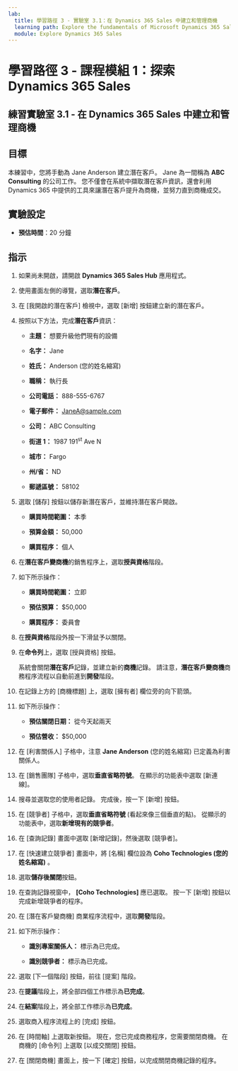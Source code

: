 ```yaml
---
lab:
  title: 學習路徑 3 - 實驗室 3.1：在 Dynamics 365 Sales 中建立和管理商機
  learning path: Explore the fundamentals of Microsoft Dynamics 365 Sales
  module: Explore Dynamics 365 Sales
---
```



學習路徑 3 - 課程模組 1：探索 Dynamics 365 Sales
========================

## 練習實驗室 3.1 - 在 Dynamics 365 Sales 中建立和管理商機 

## 目標

本練習中，您將手動為 Jane Anderson 建立潛在客戶。 Jane 為一間稱為 **ABC Consulting** 的公司工作。 您不僅會在系統中擷取潛在客戶資訊，還會利用 Dynamics 365 中提供的工具來讓潛在客戶提升為商機，並努力直到商機成交。


## 實驗設定

  - **預估時間**：20 分鐘

## 指示


1. 如果尚未開啟，請開啟 **Dynamics 365 Sales Hub** 應用程式。

2. 使用畫面左側的導覽，選取**潛在客戶**。 

3. 在 [我開啟的潛在客戶] 檢視中，選取 [新增] 按鈕建立新的潛在客戶。 

4. 按照以下方法，完成**潛在客戶**資訊：

    - **主題：** 想要升級他們現有的設備

    - **名字：** Jane

    - **姓氏：** Anderson (您的姓名縮寫)

    - **職稱：** 執行長

    - **公司電話：** 888-555-6767

    - **電子郵件：** [JaneA@sample.com](mailto:JaneA@sample.com)

    - **公司：** ABC Consulting

    - **街道 1：** 1987 191<sup data-htmlnode="">st</sup> Ave N

    - **城市：** Fargo

    - **州/省：** ND

    - **郵遞區號：** 58102

5. 選取 [儲存] 按鈕以儲存新潛在客戶，並維持潛在客戶開啟。 

    - **購買時間範圍：** 本季

    - **預算金額：** 50,000

    - **購買程序：** 個人

6. 在**潛在客戶變商機**的銷售程序上，選取**授與資格**階段。

7. 如下所示操作：

    - **購買時間範圍：** 立即

    - **預估預算：** $50,000 

    - **購買程序：** 委員會

8. 在**授與資格**階段外按一下滑鼠予以關閉。 

9. 在**命令列**上，選取 [授與資格] 按鈕。 

    系統會關閉**潛在客戶**記錄，並建立新的**商機**記錄。 請注意，**潛在客戶變商機**商務程序流程以自動前進到**開發**階段。 

10. 在記錄上方的 [商機標題] 上，選取 [擁有者] 欄位旁的向下箭頭。

11. 如下所示操作：
    - **預估關閉日期：** 從今天起兩天

    - **預估營收：** $50,000
        
12. 在 [利害關係人] 子格中，注意 **Jane Anderson** (您的姓名縮寫) 已定義為利害關係人。

13. 在 [銷售團隊] 子格中，選取**垂直省略符號**。 在顯示的功能表中選取 [新連線]。

14. 搜尋並選取您的使用者記錄。 完成後，按一下 [新增] 按鈕。

15. 在 [競爭者] 子格中，選取**垂直省略符號** (看起來像三個垂直的點)。 從顯示的功能表中，選取**新增現有的競爭者**。

16. 在 [查詢記錄] 畫面中選取 [新增記錄]，然後選取 [競爭者]。

17. 在 [快速建立競爭者] 畫面中，將 [名稱] 欄位設為 **Coho Technologies (您的姓名縮寫)** 。

18. 選取**儲存後關閉**按鈕。

19. 在查詢記錄視窗中， **[Coho Technologies]** 應已選取。 按一下 [新增] 按鈕以完成新增競爭者的程序。

20. 在 [潛在客戶變商機] 商業程序流程中，選取**開發**階段。 

21. 如下所示操作：

    - **識別專案關係人：** 標示為已完成。

    - **識別競爭者：** 標示為已完成。 

22. 選取 [下一個階段] 按鈕，前往 [提案] 階段。 

23. 在**提議**階段上，將全部四個工作標示為**已完成**。 

24. 在**結案**階段上，將全部工作標示為**已完成**。 

25. 選取商入程序流程上的 [完成] 按鈕。 

26. 在 [時間軸] 上選取新按鈕。 現在，您已完成商務程序，您需要關閉商機。 在商機的 [命令列] 上選取 [以成交關閉] 按鈕。

27. 在 [關閉商機] 畫面上，按一下 [確定] 按鈕，以完成關閉商機記錄的程序。


